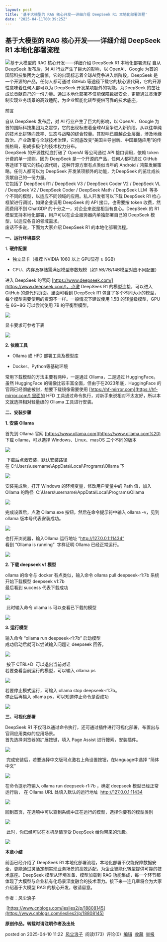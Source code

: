 ```yaml
---
layout: post
title: '基于大模型的 RAG 核心开发——详细介绍 DeepSeek R1 本地化部署流程'
date: "2025-04-11T00:39:25Z"
---
```

基于大模型的 RAG 核心开发——详细介绍 DeepSeek R1 本地化部署流程
-----------------------------------------

![基于大模型的 RAG 核心开发——详细介绍 DeepSeek R1 本地化部署流程](https://img2024.cnblogs.com/blog/64989/202504/64989-20250410122616520-1907341897.png) 自从 DeepSeek 发布后，对 AI 行业产生了巨大的影响，以 OpenAI、Google 为首的国际科技集团为之震惊，它的出现标志着全球AI竞争进入新阶段。DeepSeek 是一个开源的产品，任何人都可通过 GitHub 等途径下载它的核心源代码，它的开源性意味着任何人都可以为 DeepSeek 开发某项额外的功能，为DeepSeek 的茁壮成长贡献自己的一份力量。通过本地化部署不仅能保障数据安全，更能通过灵活定制实现业务场景的高效适配，为企业智能化转型提供可靠的技术底座。

前言

自从 DeepSeek 发布后，对 AI 行业产生了巨大的影响，以 OpenAI、Google 为首的国际科技集团为之震惊，它的出现标志着全球AI竞争进入新阶段。从以往单纯的技术比拼转向效率、生态与战略的综合较量。其影响已超越企业层面，涉及地缘政治、产业政策与全球技术治理，它彻底改变“美国主导创新、中国跟随应用”的传统格局，形成多极化的技术权力分布。  
DeepSeek 的开源性彻底打破了 OpenAI 等公司通过 API 接口调用，依赖 token 计费的单一规则。因为 DeepSeek 是一个开源的产品，任何人都可通过 GitHub 等途径下载它的核心源代码，这种开源方案有点类似当年的 Android / 鸿蒙发展策略。任何人都可以为 DeepSeek 开发某项额外的功能，为DeepSeek 的茁壮成长贡献自己的一份力量。  
它包括了 DeepSeek R1 / DeepSeek V3 / DeepSeek Coder V2 / DeepSeek VL / DeepSeek V2 / DeepSeek Coder / DeepSeek Math / DeepSeek LLM  等多个不同的模型，以适应不同领域的应用。私人开发者可以下载 DeepSeek R1 检心框架进行调试，如果企业调用 DeepSeek 的 API 接口，也需要按 token 收费，然而费用不到 ChatGDP 的十分之一，对企业来说是相当有良心。DeepSeek 的 R1 模型支持本地化部署，用户可以在企业服务器内单独部署自己的 DeepSeek 模型，以适应各自的领域需求。  
废话不多说，下面为大家介绍 DeepSeek R1 的本地化部署流程。

**一、运行环境要求**

‌1. **硬件配置‌**

*   独立显卡（推荐 NVIDIA 1060 以上 GPU显存 ≥ 6GB）‌  
    
*   CPU、内存及存储需满足模型参数规模（如1.5B/7B/14B模型对应不同配置）‌

进入 DeepSeek 的官网 [https://www.deepseek.com/](https://www.deepseek.com/)，点激 DeepSeek R1 的模型连接，可以进入 GitHub 的源代码页面。里面可看到 DeepSeek R1 包含了多个不同大小的模型，每个模型需要使用的资源不一样。一般情况下建议使用 1.5B 的轻量级模型，GPU 在 6G~8G 可以尝试使用 7B 的平衡型模型。

![](https://img2024.cnblogs.com/blog/64989/202504/64989-20250403175228652-718791279.png)

显卡要求可参考下表

![](https://img2024.cnblogs.com/blog/64989/202504/64989-20250403183759745-1791489902.png)

**‌2. 依赖工具‌**

*   Ollama 或 HFD 部署工具及模型库  
    
*   Docker、Python等基础环境‌  
    

常用下载模型的方法主要有两种，一是通过 Ollama，二是通过 HuggingFace。虽然 HuggingFace 的镜像比较丰富全面，但由于在2023年底，HuggingFace 的官网已经彻底被封，想要下载镜像需要使用 [https://hf-mirror.com](https://hf-mirror.com/) 里面的 HFD 工具通过命令执行，对新手来说相对不太友好，所以本文就选择相对轻量级的 Ollama 工具进行安装。

**二、安装步骤**

**1\. 安装 Ollama** 

首先到 Ollama 官网 [https://www.ollama.com](https://www.ollama.com%20) 下载 ollama，可以选择 Windows、Linux、masOS 三个不同的版本[  
](https://ollama.com/)

![](https://img2024.cnblogs.com/blog/64989/202504/64989-20250403182232182-1091546442.png)

 下载后点激安装，默认安装路径在 C:\\Users\\username\\AppData\\Local\\Programs\\Ollama 下

![](https://img2024.cnblogs.com/blog/64989/202504/64989-20250403182607744-989212057.png)

安装完成后，打开 Windows 的环境变量，修改用户变量中的 Path 值，加入 Ollama 的路径  C:\\Users\\username\\AppData\\Local\\Programs\\Ollama

![](https://img2024.cnblogs.com/blog/64989/202504/64989-20250403183047376-318181332.png)

完成设置后，点激 Ollama.exe 按钮，然后在命令提示符中输入 ollama -v，见到 ollama 版本号代表安装成功。

![](https://img2024.cnblogs.com/blog/64989/202504/64989-20250403183541200-375160975.png)

也打开浏览器，输入Ollama 运行地址 “http://127.0.0.1:11434”  
看到 “Ollama is running”  字样证明 Ollama 已经正常运行。

![](https://img2024.cnblogs.com/blog/64989/202504/64989-20250405111915887-1154233999.png)

**2\. 下载 deepseek v1 模型**

ollama 的命令与 docker 有点类似，输入命令 ollama pull deepseek-r1:7b 系统开始下载模型 deepseek v1:7b  
最后看到 success 代表下载成功

![](https://img2024.cnblogs.com/blog/64989/202504/64989-20250403184438019-303161315.png)

 此时输入命令 ollama ls 可以查看已下载的模型

![](https://img2024.cnblogs.com/blog/64989/202504/64989-20250403184709239-2005958239.png)

**3\. 运行模型**

输入命令 “ollama run deepseek-r1:7b” 启动模型  
成功启动后就可以尝试输入问题让 deepseek 回答。

![](https://img2024.cnblogs.com/blog/64989/202504/64989-20250403185517825-1276174903.png)

 按下 CTRL+D  可以退出当前对话  
若要查看当前运行的模型，可以输入 ollama ps

![](https://img2024.cnblogs.com/blog/64989/202504/64989-20250403185947314-1599857437.png)

若要停止模式运行，可输入 ollama stop deepseek-r1:7b。  
停止后再输入 ollama ps，可以知道停止命令是否成功

![](https://img2024.cnblogs.com/blog/64989/202504/64989-20250403190250818-1100663577.png)

**三、可视化部署**

DeepSeek R1 不仅可以通过命令执行，还可通过插件进行可视化部署，布置出与官网应用类似的应用场景。  
首先选择浏览器的扩展按键，填入 Page Assist 进行搜索，安装插件。

![](https://img2024.cnblogs.com/blog/64989/202504/64989-20250403190808865-1176847149.png)

 完成安装后，若要选择中文版可点激右上角设置按钮，在language中选择 “简体中文”

![](https://img2024.cnblogs.com/blog/64989/202504/64989-20250403191702822-1930056834.png)

在命令提示符输入 ollama run deepseek-r1:7b ，确定 deepseek 模型已经正常运行后， 在 Ollama URL 处填入默认的运行地址  http://127.0.0.1:11434

![](https://img2024.cnblogs.com/blog/64989/202504/64989-20250403191513775-69810052.png)

回到首页，在选项中可以查到系统中正在运行的模型，选择你要有的模型类别

![](https://img2024.cnblogs.com/blog/64989/202504/64989-20250403191347560-1297894464.png)

 此时，你已经可以在本机尽情享受 DeepSeek 给你带来的乐趣。

![](https://img2024.cnblogs.com/blog/64989/202504/64989-20250403192631707-528347824.png)

**本章小结**

前面已经介绍了 DeepSeek R1 本地化部署流程，本地化部署不仅能保障数据安全，更能通过灵活定制实现业务场景的高效适配，为企业智能化转型提供可靠的技术底座。DeepSeek 模型从环境准备、模型加载到 RAG 功能集成，每一个环节都体现了大模型与企业私有化场景深度融合的技术潜力。接下来一连几章将会为大家介绍基于大模型 RAG 的核心开发，敬请留意。

作者：风尘浪子

 [https://www.cnblogs.com/leslies2/p/18808145](https://www.cnblogs.com/leslies2/p/18808145)

**原创作品，转载时请注明作者及出处**

posted on 2025-04-10 11:22  [风尘浪子](https://www.cnblogs.com/leslies2)  阅读(173)  评论(0)  [编辑](https://i.cnblogs.com/EditPosts.aspx?postid=18808145)  [收藏](javascript:void\(0\))  [举报](javascript:void\(0\))